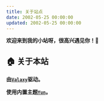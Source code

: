 ```yaml
---
title: 关于站点
date: 2002-05-25 00:00:00
updated: 2002-05-25 00:00:00
---
```


**欢迎来到我的小站呀，很高兴遇见你！🤝**

## 🏠 关于本站

**由[**`Valaxy`**](https://valaxy.site/)驱动。**

**使用内置主题[**`Yun`**](https://github.com/YunYouJun/valaxy/tree/main/packages/valaxy-theme-yun)。**
